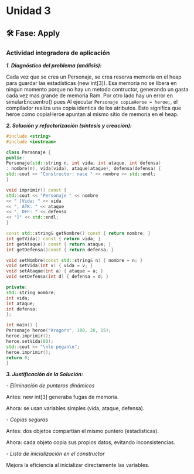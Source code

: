 # Unidad 3


## 🛠 Fase: Apply

### Actividad integradora de aplicación

***1. Diagnóstico del problema (análisis):***

Cada vez que se crea un Personaje, se crea reserva memoria en el heap para guardar las estadísticas (new int[3]). Esa memoria no se libera en ningun momento porque no hay un metodo contructor, generando un gasta cada vez mas grande de memoria Ram. Por otro lado hay un error en simularEncuentro() pues Al ejecutar ```Personaje copiaHeroe = heroe;```, el compilador realiza una copia identica de los atributos. Esto significa que heroe como copiaHeroe apuntan al mismo sitio de memoria en el heap.

***2. Solución y refactorización (síntesis y creación):***

``` c++
#include <string>
#include <iostream>

class Personaje {
public:
Personaje(std::string n, int vida, int ataque, int defensa)
: nombre(n), vida(vida), ataque(ataque), defensa(defensa) {
std::cout << "Constructor: nace " << nombre << std::endl;
}

void imprimir() const {
std::cout << "Personaje " << nombre
<< " [Vida: " << vida
<< ", ATK: " << ataque
<< ", DEF: " << defensa
<< "]" << std::endl;
}

const std::string& getNombre() const { return nombre; }
int getVida() const { return vida; }
int getAtaque() const { return ataque; }
int getDefensa()const { return defensa; }

void setNombre(const std::string& n) { nombre = n; }
void setVida(int v) { vida = v; }
void setAtaque(int a) { ataque = a; }
void setDefensa(int d) { defensa = d; }

private:
std::string nombre;
int vida;
int ataque;
int defensa;
};

int main() {
Personaje heroe("Aragorn", 100, 20, 15);
heroe.imprimir();
heroe.setVida(80);
std::cout << "\nle pegan\n";
heroe.imprimir();
return 0;
}
```
***3. Justificación de la Solución:***

*- Eliminación de punteros dinámicos*

Antes: new int[3] generaba fugas de memoria.

Ahora: se usan variables simples (vida, ataque, defensa).

*- Copias seguras*

Antes: dos objetos compartían el mismo puntero (estadisticas).

Ahora: cada objeto copia sus propios datos, evitando inconsistencias.

*- Lista de inicialización en el constructor*

Mejora la eficiencia al inicializar directamente las variables.


